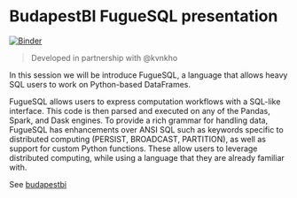 # BudapestBI FugueSQL presentation

[![Binder](https://mybinder.org/badge_logo.svg)](https://mybinder.org/v2/gh/rdmolony/demos/HEAD?labpath=2021-10-17-budapestbi-fuguesql%2Fworkshop.ipynb)

> Developed in partnership with @kvnkho

In this session we will be introduce FugueSQL, a language that allows heavy SQL users to work on Python-based DataFrames.

FugueSQL allows users to express computation workflows with a SQL-like interface. This code is then parsed and executed on any of the Pandas, Spark, and Dask engines. To provide a rich grammar for handling data, FugueSQL has enhancements over ANSI SQL such as keywords specific to distributed computing (PERSIST, BROADCAST, PARTITION), as well as support for custom Python functions. These allow users to leverage distributed computing, while using a language that they are already familiar with.

See [budapestbi](https://budapestbi.hu/2021/eloadok/kevin-kho/)
